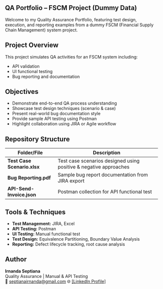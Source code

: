 ## QA Portfolio – FSCM Project (Dummy Data)

Welcome to my Quality Assurance Portfolio, featuring test design, execution, and reporting examples from a dummy FSCM (Financial Supply Chain Management) system project.

## Project Overview
This project simulates QA activities for an FSCM system including:
- API validation
- UI functional testing
- Bug reporting and documentation

## Objectives
- Demonstrate end-to-end QA process understanding  
- Showcase test design techniques (scenario & case)  
- Present real-world bug documentation style  
- Provide sample API testing using Postman
- Highlight collaboration using JIRA or Agile workflow  

## Repository Structure

| Folder/File | Description |
|--------------|-------------|
| **Test Case Scenario.xlsx** | Test case scenarios designed using positive & negative approaches |
| **Bug Reporting.pdf** | Sample bug report documentation from JIRA export |
| **API-Send-Invoice.json** | Postman collection for API functional test |

## Tools & Techniques
- **Test Management:** JIRA, Excel  
- **API Testing:** Postman  
- **UI Testing:** Manual functional test  
- **Test Design:** Equivalence Partitioning, Boundary Value Analysis  
- **Reporting:** Defect lifecycle tracking, root cause analysis  

##  Author
**Irnanda Septiana**  
Quality Assurance | Manual & API Testing  
📧 septianairnanda@gmail.com
🌐 [[LinkedIn Profile]](https://www.linkedin.com/in/irnanda-septiana-04b177251?utm_source=share&utm_campaign=share_via&utm_content=profile&utm_medium=android_app)
